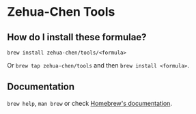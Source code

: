# Zehua-Chen Tools

## How do I install these formulae?

`brew install zehua-chen/tools/<formula>`

Or `brew tap zehua-chen/tools` and then `brew install <formula>`.

## Documentation

`brew help`, `man brew` or check [Homebrew's documentation](https://docs.brew.sh).
